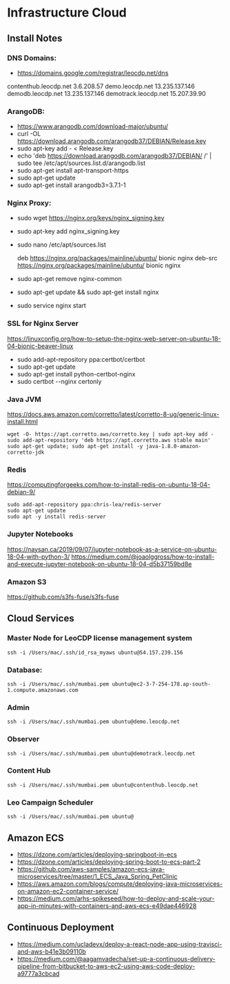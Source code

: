 # Infrastructure Cloud


## Install Notes

### DNS Domains: 

* https://domains.google.com/registrar/leocdp.net/dns

contenthub.leocdp.net  3.6.208.57
demo.leocdp.net  13.235.137.146
demodb.leocdp.net  13.235.137.146
demotrack.leocdp.net	  15.207.39.90

### ArangoDB: 

* https://www.arangodb.com/download-major/ubuntu/
* curl -OL https://download.arangodb.com/arangodb37/DEBIAN/Release.key
* sudo apt-key add - < Release.key
* echo 'deb https://download.arangodb.com/arangodb37/DEBIAN/ /' | sudo tee /etc/apt/sources.list.d/arangodb.list
* sudo apt-get install apt-transport-https
* sudo apt-get update
* sudo apt-get install arangodb3=3.7.1-1

### Nginx Proxy:

* sudo wget https://nginx.org/keys/nginx_signing.key
* sudo apt-key add nginx_signing.key
* sudo nano /etc/apt/sources.list

	deb https://nginx.org/packages/mainline/ubuntu/ bionic nginx
	deb-src https://nginx.org/packages/mainline/ubuntu/ bionic nginx

* sudo apt-get remove nginx-common
* sudo apt-get update && sudo apt-get install nginx
* sudo service nginx start

### SSL for Nginx Server

https://linuxconfig.org/how-to-setup-the-nginx-web-server-on-ubuntu-18-04-bionic-beaver-linux

* sudo add-apt-repository ppa:certbot/certbot
* sudo apt-get update
* sudo apt-get install python-certbot-nginx
* sudo certbot --nginx certonly

### Java JVM

https://docs.aws.amazon.com/corretto/latest/corretto-8-ug/generic-linux-install.html

	wget -O- https://apt.corretto.aws/corretto.key | sudo apt-key add - 
	sudo add-apt-repository 'deb https://apt.corretto.aws stable main'
	sudo apt-get update; sudo apt-get install -y java-1.8.0-amazon-corretto-jdk
	
### Redis

https://computingforgeeks.com/how-to-install-redis-on-ubuntu-18-04-debian-9/

	sudo add-apt-repository ppa:chris-lea/redis-server
	sudo apt-get update
	sudo apt -y install redis-server
	
### Jupyter Notebooks

https://naysan.ca/2019/09/07/jupyter-notebook-as-a-service-on-ubuntu-18-04-with-python-3/
https://medium.com/@joaolggross/how-to-install-and-execute-jupyter-notebook-on-ubuntu-18-04-d5b37159bd8e

### Amazon S3

https://github.com/s3fs-fuse/s3fs-fuse

## Cloud Services

### Master Node for LeoCDP license management system
	ssh -i /Users/mac/.ssh/id_rsa_myaws ubuntu@54.157.239.156

### Database: 
	ssh -i /Users/mac/.ssh/mumbai.pem ubuntu@ec2-3-7-254-178.ap-south-1.compute.amazonaws.com

### Admin
	ssh -i /Users/mac/.ssh/mumbai.pem ubuntu@demo.leocdp.net

### Observer
	ssh -i /Users/mac/.ssh/mumbai.pem ubuntu@demotrack.leocdp.net

### Content Hub
	ssh -i /Users/mac/.ssh/mumbai.pem ubuntu@contenthub.leocdp.net
	
### Leo Campaign Scheduler
	ssh -i /Users/mac/.ssh/mumbai.pem ubuntu@


## Amazon ECS 
* https://dzone.com/articles/deploying-springboot-in-ecs
* https://dzone.com/articles/deploying-spring-boot-to-ecs-part-2
* https://github.com/aws-samples/amazon-ecs-java-microservices/tree/master/1_ECS_Java_Spring_PetClinic
* https://aws.amazon.com/blogs/compute/deploying-java-microservices-on-amazon-ec2-container-service/
* https://medium.com/arhs-spikeseed/how-to-deploy-and-scale-your-app-in-minutes-with-containers-and-aws-ecs-e49dae446928

## Continuous Deployment
* https://medium.com/ucladevx/deploy-a-react-node-app-using-travisci-and-aws-b41e3b09110b
* https://medium.com/@aagamvadecha/set-up-a-continuous-delivery-pipeline-from-bitbucket-to-aws-ec2-using-aws-code-deploy-a9777a3cbcad

